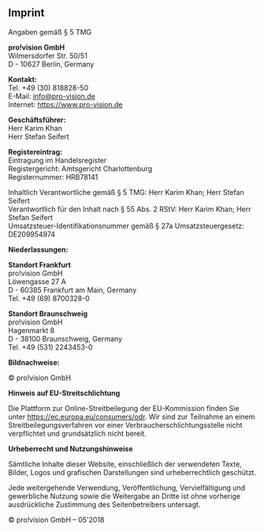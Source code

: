 ## Imprint

Angaben gemäß § 5 TMG

**pro!vision GmbH**<br/>
Wilmersdorfer Str. 50/51<br/>
D - 10627 Berlin, Germany

**Kontakt:**<br/>
Tel.      +49 (30) 818828-50<br/>
E-Mail: info@pro-vision.de<br/>
Internet: https://www.pro-vision.de

**Geschäftsführer:**<br/>
Herr Karim Khan<br/>
Herr Stefan Seifert

**Registereintrag:**<br/>
Eintragung im Handelsregister<br/>
Registergericht: Amtsgericht Charlottenburg<br/>
Registernummer: HRB78141

Inhaltlich Verantwortliche gemäß § 5 TMG:  Herr Karim Khan; Herr Stefan Seifert<br/>
Verantwortlich für den Inhalt nach § 55 Abs. 2 RStV: Herr Karim Khan; Herr Stefan Seifert<br/>
Umsatzsteuer-Identifikationsnummer gemäß § 27a Umsatzsteuergesetz: DE209954974

**Niederlassungen:**

**Standort Frankfurt**<br/>
pro!vision GmbH<br/>
Löwengasse 27 A<br/>
D - 60385 Frankfurt am Main, Germany<br/>
Tel. +49 (69) 8700328-0

**Standort Braunschweig**<br/>
pro!vision GmbH<br/>
Hagenmarkt 8<br/>
D - 38100 Braunschweig, Germany<br/>
Tel. +49 (531) 2243453-0

**Bildnachweise:**

© pro!vision GmbH

**Hinweis auf EU-Streitschlichtung**

Die Plattform zur Online-Streitbeilegung der EU-Kommission finden Sie unter https://ec.europa.eu/consumers/odr. Wir sind zur Teilnahme an einem Streitbeilegungsverfahren vor einer Verbraucherschlichtungsstelle nicht verpflichtet und grundsätzlich nicht bereit.

**Urheberrecht und Nutzungshinweise**

Sämtliche Inhalte dieser Website, einschließlich der verwendeten Texte, Bilder, Logos und grafischen Darstellungen sind urheberrechtlich geschützt.

Jede weitergehende Verwendung, Veröffentlichung, Vervielfältigung und gewerbliche Nutzung sowie die Weitergabe an Dritte ist ohne vorherige ausdrückliche Zustimmung des Seitenbetreibers untersagt.

© pro!vision GmbH – 05'2018
